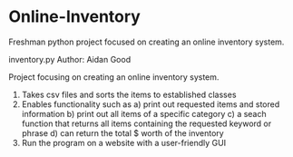 # Online-Inventory
Freshman python project focused on creating an online inventory system.

inventory.py
Author: Aidan Good

Project focusing on creating an online inventory system.
1. Takes csv files and sorts the items to established classes
2. Enables functionality such as
  a) print out requested items and stored information
  b) print out all items of a specific category
  c) a seach function that returns all items containing the requested keyword or phrase
  d) can return the total $ worth of the inventory
3. Run the program on a website with a user-friendly GUI 
